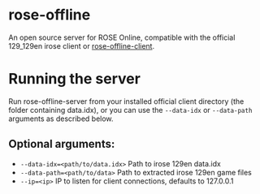 # rose-offline

An open source server for ROSE Online, compatible with the official 129_129en irose client or [rose-offline-client](https://github.com/exjam/rose-offline-client).

# Running the server
Run rose-offline-server from your installed official client directory (the folder containing data.idx), or you can use the `--data-idx` or `--data-path` arguments as described below.

## Optional arguments:
- `--data-idx=<path/to/data.idx>` Path to irose 129en data.idx
- `--data-path=<path/to/data>` Path to extracted irose 129en game files
- `--ip=<ip>` IP to listen for client connections, defaults to 127.0.0.1
